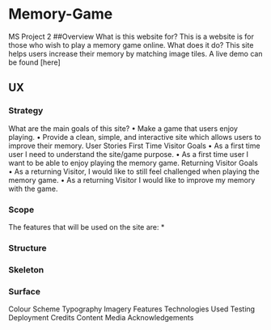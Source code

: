 # Memory-Game
MS Project 2
##Overview
What is this website for?
This is a website is for those who wish to play a memory game online.
What does it do?
This site helps users increase their memory by matching image tiles.
A live demo can be found [here]
## UX
### Strategy
What are the main goals of this site?
•	Make a game that users enjoy playing.
•	Provide a clean, simple, and interactive site which allows users to improve their memory.
User Stories
First Time Visitor Goals
•	As a first time user I need to understand the site/game purpose.
•	As a first time user I want to be able to enjoy playing the memory game.
Returning Visitor Goals
•	As a returning Visitor, I would like to still feel challenged when playing the memory game.
•	As a returning Visitor I would like to improve my memory with the game.
### Scope
The features that will be used on the site are: *
### Structure
### Skeleton
### Surface
Colour Scheme
Typography
Imagery
Features
Technologies Used
Testing
Deployment
Credits
Content
Media
Acknowledgements